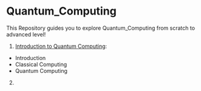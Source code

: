 # Quantum_Computing
This Repository guides you to explore Quantum_Computing from scratch to advanced level!

1) [Introduction to Quantum Computing](https://github.com/Saheer7/Quantum_Computing/blob/master/1.%20Introduction):
  - Introduction
  - Classical Computing
  - Quantum Computing

2) 

